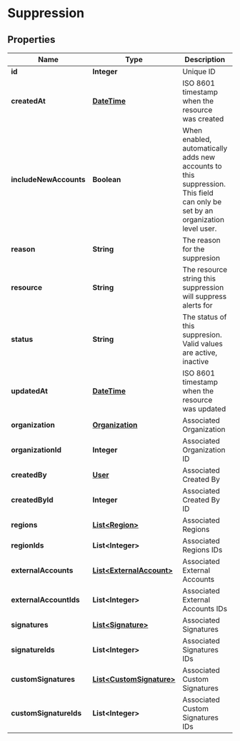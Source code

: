 
# Suppression

## Properties
Name | Type | Description | Notes
------------ | ------------- | ------------- | -------------
**id** | **Integer** | Unique ID |  [optional]
**createdAt** | [**DateTime**](DateTime.md) | ISO 8601 timestamp when the resource was created |  [optional]
**includeNewAccounts** | **Boolean** | When enabled, automatically adds new accounts to this suppression. This field can only be set by an organization level user. |  [optional]
**reason** | **String** | The reason for the suppresion |  [optional]
**resource** | **String** | The resource string this suppression will suppress alerts for |  [optional]
**status** | **String** | The status of this suppresion. Valid values are active, inactive |  [optional]
**updatedAt** | [**DateTime**](DateTime.md) | ISO 8601 timestamp when the resource was updated |  [optional]
**organization** | [**Organization**](Organization.md) | Associated Organization |  [optional]
**organizationId** | **Integer** | Associated Organization ID |  [optional]
**createdBy** | [**User**](User.md) | Associated Created By |  [optional]
**createdById** | **Integer** | Associated Created By ID |  [optional]
**regions** | [**List&lt;Region&gt;**](Region.md) | Associated Regions |  [optional]
**regionIds** | **List&lt;Integer&gt;** | Associated Regions IDs |  [optional]
**externalAccounts** | [**List&lt;ExternalAccount&gt;**](ExternalAccount.md) | Associated External Accounts |  [optional]
**externalAccountIds** | **List&lt;Integer&gt;** | Associated External Accounts IDs |  [optional]
**signatures** | [**List&lt;Signature&gt;**](Signature.md) | Associated Signatures |  [optional]
**signatureIds** | **List&lt;Integer&gt;** | Associated Signatures IDs |  [optional]
**customSignatures** | [**List&lt;CustomSignature&gt;**](CustomSignature.md) | Associated Custom Signatures |  [optional]
**customSignatureIds** | **List&lt;Integer&gt;** | Associated Custom Signatures IDs |  [optional]



